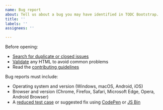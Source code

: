 ```yaml
---
name: Bug report
about: Tell us about a bug you may have identified in TODC Bootstrap.
title: ''
labels: ''
assignees: ''

---
```


Before opening:

- [Search for duplicate or closed issues](https://github.com/todc/todc-bootstrap/issues?utf8=%E2%9C%93&q=is%3Aissue)
- [Validate](https://html5.validator.nu/) any HTML to avoid common problems
- Read the [contributing guidelines](https://github.com/todc/todc-bootstrap/blob/master/.github/CONTRIBUTING.md)

Bug reports must include:

- Operating system and version (Windows, macOS, Android, iOS)
- Browser and version (Chrome, Firefox, Safari, Microsoft Edge, Opera, Android Browser)
- A [reduced test case](https://css-tricks.com/reduced-test-cases/) or suggested fix using [CodePen](https://codepen.io/) or [JS Bin](https://jsbin.com/)
